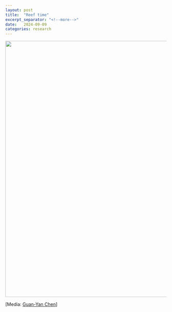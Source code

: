 ```yaml
---
layout: post
title:  "Reef time"
excerpt_separator: "<!--more-->"
date:   2024-09-09
categories: research
---
```


<img src="/assets/posts/LZ_10years_compare.mp4" width="800"/>

[Media: [Guan-Yan Chen](/people/yan)]